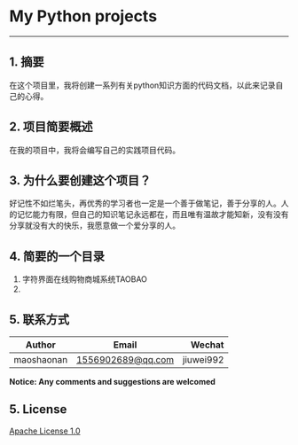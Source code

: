 # My Python projects
---
## 1. 摘要
在这个项目里，我将创建一系列有关python知识方面的代码文档，以此来记录自己的心得。

## 2. 项目简要概述
在我的项目中，我将会编写自己的实践项目代码。


## 3. 为什么要创建这个项目？
好记性不如烂笔头，再优秀的学习者也一定是一个善于做笔记，善于分享的人。人的记忆能力有限，但自己的知识笔记永远都在，而且唯有温故才能知新，没有没有分享就没有大的快乐，我愿意做一个爱分享的人。

## 4. 简要的一个目录

1. 字符界面在线购物商城系统TAOBAO
2. 


## 5. 联系方式

|Author          | Email            | Wechat      |
| ---------------|:----------------:| -----------:|
| maoshaonan | 1556902689@qq.com | jiuwei992 |

**Notice:  Any comments and suggestions are welcomed**

## 5. License
[Apache License 1.0](./LICENSE)
